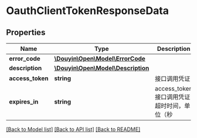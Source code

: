 # OauthClientTokenResponseData

## Properties
Name | Type | Description | Notes
------------ | ------------- | ------------- | -------------
**error_code** | [**\Douyin\Open\Model\ErrorCode**](ErrorCode.md) |  | [optional] 
**description** | [**\Douyin\Open\Model\Description**](Description.md) |  | [optional] 
**access_token** | **string** | 接口调用凭证 | [optional] 
**expires_in** | **string** | access_token接口调用凭证超时时间，单位（秒 | [optional] 

[[Back to Model list]](../../README.md#documentation-for-models) [[Back to API list]](../../README.md#documentation-for-api-endpoints) [[Back to README]](../../README.md)

